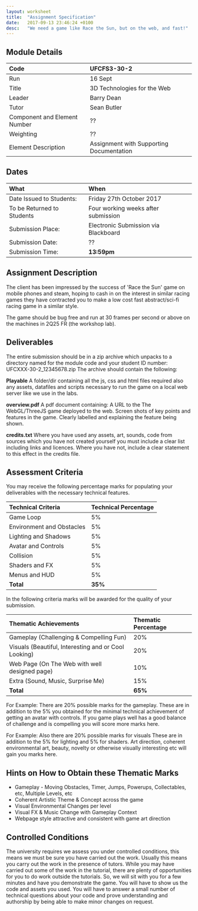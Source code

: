 ```yaml
---
layout: worksheet
title:  "Assignment Specification"
date:   2017-09-13 23:46:24 +0100
desc:   "We need a game like Race the Sun, but on the web, and fast!"
---
```


## Module Details

Code                         | UFCFS3-30-2
:--- |:---
Run                          | 16 Sept
Title                        | 3D Technologies for the Web
Leader                       | Barry Dean
Tutor                        | Sean Butler
Component and Element Number | ??
Weighting                    | ??
Element Description          | Assignment with Supporting Documentation


## Dates

What | When
:--- |:---
Date Issued to Students:    | Friday 27th October 2017
To be Returned to Students  | Four working weeks after submission
Submission Place:           | Electronic Submission via Blackboard
Submission Date:            | ??
Submission Time:            | __13:59pm__


## Assignment Description

The client has been impressed by the success of 'Race the Sun' game on mobile phones and steam, hoping to cash in on the interest in similar racing games they have contracted you to make a low cost fast abstract/sci-fi racing game in a similar style.

The game should be bug free and run at 30 frames per second or above on the machines in 2Q25 FR (the workshop lab).

## Deliverables

The entire submission should be in a zip archive which unpacks to a directory named for the module code and your student ID number: UFCXXX-30-2_12345678.zip
The archive should contain the following:

__Playable__ A folder/dir containing all the js, css and html files required also any assets, datafiles and scripts necessary to run the game on a local web server like we use in the labs.

__overview.pdf__ A pdf document containing: A URL to the The WebGL/ThreeJS game deployed to the web. Screen shots of key points and features in the game. Clearly labelled and explaining the feature being shown.

__credits.txt__  Where you have used any assets, art, sounds, code from sources which you have not created yourself you must include a clear list including links and licences. Where you have not, include a clear statement to this effect in the credits file.


## Assessment Criteria

You may receive the following percentage marks for populating your deliverables with the necessary technical features.

Technical Criteria |  Technical Percentage
:---|:---
Game Loop                 | 5%
Environment and Obstacles | 5%
Lighting and Shadows      | 5%
Avatar and Controls       | 5%
Collision                 | 5%
Shaders and FX            | 5%
Menus and HUD             | 5%
__Total__                 | __35%__

In the following criteria marks will be awarded for the quality of your submission.

Thematic Achievements | Thematic Percentage
:---|:---
Gameplay (Challenging & Compelling Fun)              | 20%
Visuals (Beautiful, Interesting and or Cool Looking) | 20%
Web Page (On The Web with well designed page)        | 10%
Extra (Sound, Music, Surprise Me)                    | 15%
__Total__                                            | __65%__

For Example: There are 20% possible marks for the gameplay. These are in addition to the 5% you obtained for the minimal technical achievement of getting an avatar with controls. If you game plays well has a good balance of challenge and is compelling you will score more marks here.

For Example: Also there are 20% possible marks for visuals These are in addition to the 5% for lighting and 5% for shaders. Art direction, coherent environmental art, beauty, novelty or otherwise visually interesting etc will gain you marks here.  

## Hints on How to Obtain these Thematic Marks

- Gameplay - Moving Obstacles, Timer, Jumps, Powerups, Collectables, etc, Multiple Levels, etc
- Coherent Artistic Theme & Concept across the game
- Visual Environmental Changes per level
- Visual FX & Music Change with Gameplay Context
- Webpage style attractive and consistent with game art direction


## Controlled Conditions

The university requires we assess you under controlled conditions, this means we must be sure you have carried out the work. Usually this means you carry out the work in the presence of tutors. While you may have carried out some of the work in the tutorial, there are plenty of opportunities for you to do work outside the tutorials. So, we will sit with you for a few minutes and have you demonstrate the game. You will have to show us the code and assets you used. You will have to answer a small number of technical questions about your code and prove understanding and authorship by being able to make minor changes on request.
